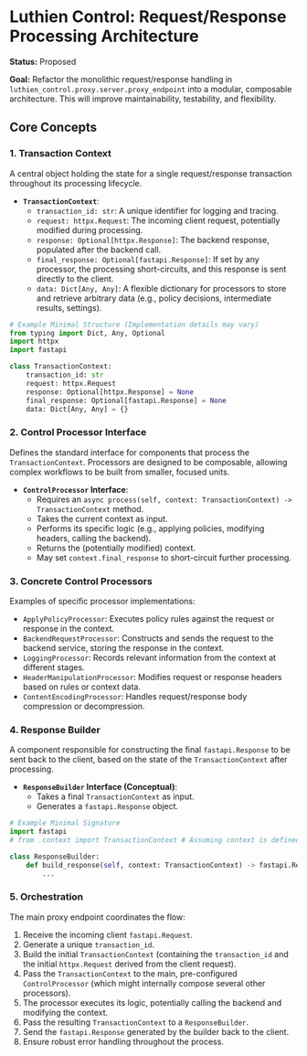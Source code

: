 # Luthien Control: Request/Response Processing Architecture

**Status:** Proposed

**Goal:** Refactor the monolithic request/response handling in `luthien_control.proxy.server.proxy_endpoint` into a modular, composable architecture. This will improve maintainability, testability, and flexibility.

## Core Concepts

### 1. Transaction Context

A central object holding the state for a single request/response transaction throughout its processing lifecycle.

*   **`TransactionContext`**:
    *   `transaction_id: str`: A unique identifier for logging and tracing.
    *   `request: httpx.Request`: The incoming client request, potentially modified during processing.
    *   `response: Optional[httpx.Response]`: The backend response, populated after the backend call.
    *   `final_response: Optional[fastapi.Response]`: If set by any processor, the processing short-circuits, and this response is sent directly to the client.
    *   `data: Dict[Any, Any]`: A flexible dictionary for processors to store and retrieve arbitrary data (e.g., policy decisions, intermediate results, settings).

```python
# Example Minimal Structure (Implementation details may vary)
from typing import Dict, Any, Optional
import httpx
import fastapi

class TransactionContext:
    transaction_id: str
    request: httpx.Request
    response: Optional[httpx.Response] = None
    final_response: Optional[fastapi.Response] = None
    data: Dict[Any, Any] = {}
```

### 2. Control Processor Interface

Defines the standard interface for components that process the `TransactionContext`. Processors are designed to be composable, allowing complex workflows to be built from smaller, focused units.

*   **`ControlProcessor` Interface**:
    *   Requires an `async process(self, context: TransactionContext) -> TransactionContext` method.
    *   Takes the current context as input.
    *   Performs its specific logic (e.g., applying policies, modifying headers, calling the backend).
    *   Returns the (potentially modified) context.
    *   May set `context.final_response` to short-circuit further processing.

### 3. Concrete Control Processors

Examples of specific processor implementations:

*   `ApplyPolicyProcessor`: Executes policy rules against the request or response in the context.
*   `BackendRequestProcessor`: Constructs and sends the request to the backend service, storing the response in the context.
*   `LoggingProcessor`: Records relevant information from the context at different stages.
*   `HeaderManipulationProcessor`: Modifies request or response headers based on rules or context data.
*   `ContentEncodingProcessor`: Handles request/response body compression or decompression.

### 4. Response Builder

A component responsible for constructing the final `fastapi.Response` to be sent back to the client, based on the state of the `TransactionContext` after processing.

*   **`ResponseBuilder` Interface (Conceptual)**:
    *   Takes a final `TransactionContext` as input.
    *   Generates a `fastapi.Response` object.

```python
# Example Minimal Signature
import fastapi
# from .context import TransactionContext # Assuming context is defined elsewhere

class ResponseBuilder:
    def build_response(self, context: TransactionContext) -> fastapi.Response:
        ...
```

### 5. Orchestration

The main proxy endpoint coordinates the flow:

1.  Receive the incoming client `fastapi.Request`.
2.  Generate a unique `transaction_id`.
3.  Build the initial `TransactionContext` (containing the `transaction_id` and the initial `httpx.Request` derived from the client request).
4.  Pass the `TransactionContext` to the main, pre-configured `ControlProcessor` (which might internally compose several other processors).
5.  The processor executes its logic, potentially calling the backend and modifying the context.
6.  Pass the resulting `TransactionContext` to a `ResponseBuilder`.
7.  Send the `fastapi.Response` generated by the builder back to the client.
8.  Ensure robust error handling throughout the process. 